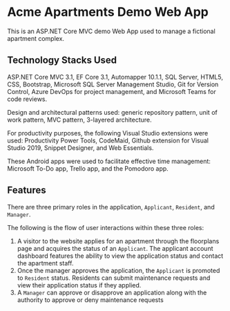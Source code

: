# Acme Apartments Demo Web App

This is an ASP.NET Core MVC demo Web App used to manage a fictional apartment complex.

## Technology Stacks Used

ASP.NET Core MVC 3.1, EF Core 3.1, Automapper 10.1.1, SQL Server, HTML5, CSS, Bootstrap, Microsoft SQL Server Management Studio, Git for Version Control, Azure DevOps for project management, and Microsoft Teams for code reviews.

Design and architectural patterns used: generic repository pattern, unit of work pattern, MVC pattern, 3-layered architecture.

For productivity purposes, the following Visual Studio extensions were used: Productivity Power Tools, CodeMaid, Github extension for Visual Studio 2019, Snippet Designer, and Web Essentials. 

These Android apps were used to facilitate effective time management: Microsoft To-Do app, Trello app, and the Pomodoro app.

## Features

There are three primary roles in the application, `Applicant`, `Resident`, and `Manager`.

The following is the flow of user interactions within these three roles: 

1. A visitor to the website applies for an apartment through the floorplans page and acquires the status of an `Applicant`. The applicant account dashboard features the ability to view the application status and contact the apartment staff.
2. Once the manager approves the application, the `Applicant` is promoted to `Resident` status. Residents can submit maintenance requests and view their application status if they applied. 
3. A `Manager` can approve or disapprove an application along with the authority to approve or deny maintenance requests
